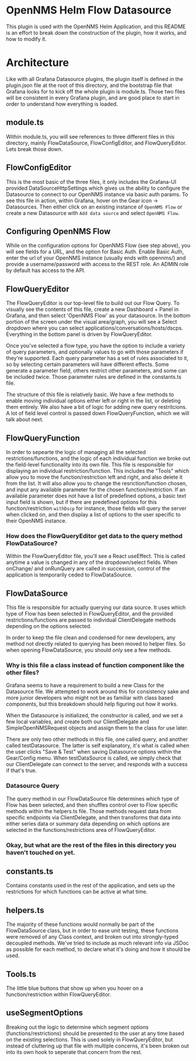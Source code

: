 # OpenNMS Helm Flow Datasource

This plugin is used with the OpenNMS Helm Application, and this README is an effort to break down the construction of the plugin, 
how it works, and how to modify it.

# Architecture
Like with all Grafana Datasource plugins, the plugin itself is defined in the plugin.json file at the root of this directory, and the bootstrap
file that Grafana looks for to kick off the whole plugin is module.ts. Those two files will be consistent in every Grafana plugin, and are good place to start in order to understand how everything is loaded.

## module.ts
Within module.ts, you will see references to three different files in this directory, mainly FlowDataSource, FlowConfigEditor, and FlowQueryEditor. Lets break those down.

## FlowConfigEditor

This is the most basic of the three files, it only includes the Grafana-UI provided DataSourceHttpSettings which gives us the ability to configure the Datasource to connect to our OpenNMS instance via basic auth params. To see this file in action, within Grafana, hover on the Gear icon -> Datasources. Then either click on an existing instance of `OpenNMS Flow` or create a new Datasource with `Add data source` and select `OpenNMS Flow`.

## Configuring OpenNMS Flow
While on the configuration options for OpenNMS Flow (see step above), you will see fields for a URL, and the option for Basic Auth. Enable Basic Auth, enter the url of your OpenNMS instance (usually ends with opennms/) and provide a username/password with access to the REST role. An ADMIN role by default has access to the API.

## FlowQueryEditor

The FlowQueryEditor is our top-level file to build out our Flow Query. To visually see the contents of this file, create a new Dashboard + Panel in Grafana, and then select 'OpenNMS Flow' as your datasource. In the bottom portion of the screen under the visual area/graph, you will see a Select dropdown where you can select applications/conversations/hosts/dscps. Everything in the bottom panel is driven by FlowQueryEditor.

Once you've selected a flow type, you have the option to include a variety of query parameters, and optionally values to go with those parameters if they're supported. Each query parameter has a set of rules associated to it, so by selecting certain parameters will have different effects. Some generate a parameter field, others restrict other parameters, and some can be included twice. Those parameter rules are defined in the constants.ts file.

The structure of this file is relatively basic. We have a few methods to enable moving individual options either left or right in the list, or deleting them entirely. We also have a bit of logic for adding new query restritcions. A lot of field level control is passed down FlowQueryFunction, which we will talk about next.

## FlowQueryFunction
In order to sepearte the logic of managing all the selected restrictions/functions, and the logic of each individual function we broke out the field-level functionality into its own file. This file is responsible for displaying an individual restriction/function. This includes the "Tools" which allow you to move the function/restriction left and right, and also delete it from the list. It will also allow you to change the resriction/function chosen, and input any available parameter for the chosen function/restriction. If an available parameter does not have a list of predefined options, a basic text input field is shown, but if there are predefined options for this function/restriction `withDscp` for instance, those fields will query the server when clicked on, and then display a list of options to the user specific to their OpenNMS instance.

### How does the FlowQueryEditor get data to the query method FlowDataSource?
Within the FlowQueryEditor file, you'll see a React useEffect. This is called anytime a value is changed in any of the dropdown/select fields. When onChange/ and onRunQuery are called in succession, control of the application is temporarily ceded to FlowDataSource.

## FlowDataSource
This file is responsible for actually querying our data source. It uses which type of Flow has been selected in FlowQueryEditor, and the provided restrictions/functions are passed to individual ClientDelegate methods depending on the options selected.

In order to keep the file clean and condensed for new developers, any method not directly related to querying has been moved to helper files. So when opening FlowDataSource, you should only see a few methods.

### Why is this file a class instead of function component like the other files?
Grafana seems to have a requirement to build a new Class for the Datasource file. We attempted to work around this for consistency sake and more junior developers who might not be as familiar with class based components, but this breakdown should help figuring out how it works.

When the Datasource is initialized, the constructor is called, and we set a few local variables, and create both our ClientDelegate and SimpleOpenNMSRequest objects and assign them to the class for use later.

There are only two other methods in this file, one called query, and another called testDatasource. The latter is self explanatory, it's what is called when the user clicks "Save & Test" when saving Datasource options within the Gear/Config menu. When testDataSource is called, we simply check that our ClientDelegate can connect to the server, and responds with a success if that's true.

### Datasource Query
The query method in our FlowDataSource file determines which type of Flow has been selected, and then shuffles control over to Flow specific methods within the helpers.ts file. Those methods request data from specific endpoints via ClientDelegate, and then transforms that data into either series data or summary data depending on which options are selected in the functions/restrictions area of FlowQueryEditor.


### Okay, but what are the rest of the files in this directory you haven't touched on yet.

## constants.ts
Contains constants used in the rest of the application, and sets up the restrictions for which functions can be active at what time.

## helpers.ts
The majority of these functions would normally be part of the FlowDataSource class, but in order to ease unit testing, these functions were removed of any Class context, and broken out into strongly-typed decoupled methods. We've tried to include as much relevant info via JSDoc as possible for each method, to declare what it's doing and how it should be used.

## Tools.ts
The little blue buttons that show up when you hover on a function/restriction within FlowQueryEditor.

## useSegmentOptions
Breaking out the logic to determine which segment options (functions/restrictions) should be presented to the user at any time based on the existing selections.
This is used solely in FlowQueryEditor, but instead of cluttering up that file with multiple concerns, it's been broken out into its own hook to seperate that concern from the rest.

